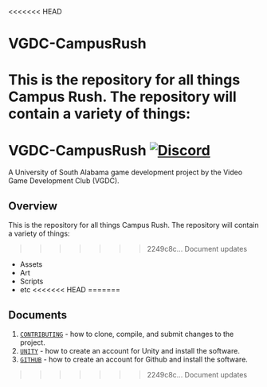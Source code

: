 <<<<<<< HEAD
# VGDC-CampusRush
This is the repository for all things Campus Rush.
The repository will contain a variety of things:
=======
VGDC-CampusRush [![Discord](https://img.shields.io/discord/900011505251143702?color=blue&label=discord&logo=discord)](https://discord.gg/XW9vFRNSET)
===========

A University of South Alabama game development project by the Video Game Development Club (VGDC).

Overview
---------

This is the repository for all things Campus Rush. The repository will contain a variety of things:
>>>>>>> 2249c8c... Document updates
- Assets
- Art
- Scripts
- etc
<<<<<<< HEAD
=======

Documents
---------

1. [`CONTRIBUTING`](docs/CONTRIBUTING.md) - how to clone, compile, and submit changes to the project.
2. [`UNITY`](docs/UNITY.md) - how to create an account for Unity and install the software.
3. [`GITHUB`](docs/GITHUB.md) - how to create an account for Github and install the software.
>>>>>>> 2249c8c... Document updates
